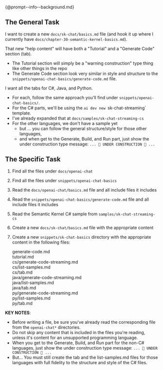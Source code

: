 {@prompt--info--background.md}

## The General Task

I want to create a new `docs/sk-chat/basics.md` file (and hook it up where I currently have `docs/chapter-30-semantic-kernel-basics.md`).

That new "help content" will have both a "Tutorial" and a "Generate Code" section (tab).
- The Tutorial section will simply be a "warning construction" type thing like other things in the repo
- The Generate Code section look very similar in style and structure to the `snippets/openai-chat-basics/generate-code.md` file.

I want all the tabs for C#, Java, and Python.
- For each, follow the same approach you'll find under `snippets/openai-chat-basics/`.
- For the C# parts, we'll be using the `ai dev new `sk-chat-streaming` template.
- I've already expanded that at `docs/samples/sk-chat-streaming-cs`
- For the other languages, we don't have a sample yet
  - but ... you can follow the general structure/style for those other languages,
  - and when get to the Generate, Build, and Run part, just show the under construction type message: `... 🚧 UNDER CONSTRUCTION 🚧 ...`

## The Specific Task

1. Find all the files under `docs/openai-chat`
2. Find all the files under `snippets/openai-chat-basics`
3. Read the `docs/openai-chat/basics.md` file and all include files it includes
4. Read the `snippets/openai-chat-basics/generate-code.md` file and all include files it includes
5. Read the Semantic Kernel C# sample from `samples/sk-chat-streaming-cs`
6. Create a new `docs/sk-chat/basics.md` file with the appropriate content
7. Create a new `snippets/sk-chat-basics` directory with the appropriate content in the following files:

    generate-code.md  
    tutorial.md  
    cs/generate-code-streaming.md  
    cs/list-samples.md  
    cs/tab.md  
    java/generate-code-streaming.md  
    java/list-samples.md  
    java/tab.md  
    py/generate-code-streaming.md  
    py/list-samples.md  
    py/tab.md  

**KEY NOTES**:  
- Before writing a file, be sure you've already read the corresponding file from the `openai-chat*` directories.
- Do not skip any content that is included in the files you're reading, unless it's content for an unsupported programming language.
- When you get to the Generate, Build, and Run part for the non-C# languages, just show the under construction type message: `... 🚧 UNDER CONSTRUCTION 🚧 ...`
- But... You must still create the tab and the list-samples.md files for those languages with full fidelity to the structure and style of the C# files.
